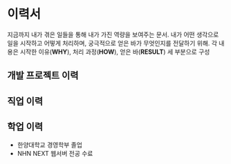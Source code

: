 # 이력서
지금까지 내가 겪은 일들을 통해 내가 가진 역량을 보여주는 문서.
내가 어떤 생각으로 일을 시작하고 어떻게 처리하며, 궁극적으로 얻은 바가 무엇인지를 전달하기 위해.
각 내용은 시작한 이유(**WHY**), 처리 과정(**HOW**), 얻은 바(**RESULT**) 세 부분으로 구성

## 개발 프로젝트 이력
## 직업 이력
## 학업 이력
- 한양대학교 경영학부 졸업
- NHN NEXT 웹서버 전공 수료
